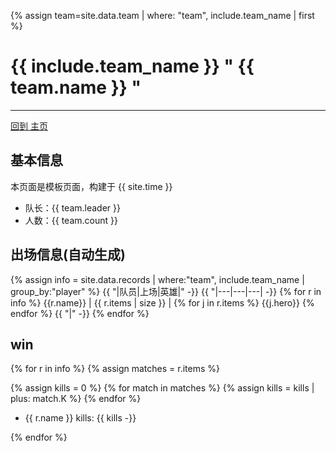 
{% assign team=site.data.team | where: "team", include.team_name | first %}

# {{ include.team_name }} " {{ team.name }} "
---
[回到 主页](index.html)

## 基本信息
本页面是模板页面，构建于 {{ site.time }}

- 队长：{{ team.leader }}
- 人数：{{ team.count }}

## 出场信息(自动生成)

{% assign info = site.data.records | where:"team", include.team_name | group_by:"player" %}
{{ "|队员|上场|英雄|" -}}
{{ "|---|---|---| -}}
{% for r in info %}
  {{r.name}}  |  {{ r.items | size }} |  {% for j in r.items %}  {{j.hero}}  {% endfor %}  {{ "|" -}}
{% endfor %}

## win
{% for r in info %}
  {% assign matches = r.items %}
  
  {% assign kills = 0 %}
  {% for match in matches %}
      {% assign kills = kills | plus: match.K %}
  {% endfor %}
 
  - {{ r.name }} kills: {{ kills -}} 


{% endfor %}
